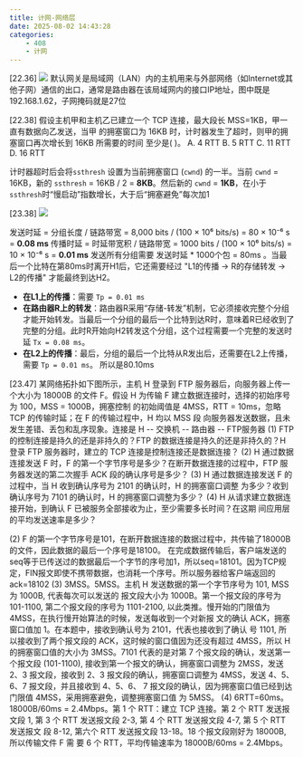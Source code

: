 ```yaml
---
title: 计网-网络层
date: 2025-08-02 14:43:28
categories:
    - 408
    - 计网
---
```


[22.36]
![](https://pub-35b33650d5944267a2f7969ac8f72430.r2.dev/Snipaste_2025-08-05_20-10-58.png)
默认网关是局域网（LAN）内的主机用来与外部网络（如Internet或其他子网）通信的出口，通常是路由器在该局域网内的接口IP地址，图中既是192.168.1.62，子网掩码就是27位

[22.38] 假设主机甲和主机乙已建立一个 TCP 连接，最大段长 MSS=1KB，甲一直有数据向乙发送，当甲 的拥塞窗口为 16KB 时，计时器发生了超时，则甲的拥塞窗口再次增长到 16KB 所需要的时间 至少是( )。
A. 4 RTT
B. 5 RTT
C. 11 RTT
D. 16 RTT

计时器超时后会将`ssthresh` 设置为当前拥塞窗口 (`cwnd`) 的一半。当前 `cwnd` = 16KB，新的 `ssthresh` = 16KB / 2 = **8KB**。然后新的 `cwnd` = **1KB**，在小于`ssthresh`时“慢启动”指数增长，大于后“拥塞避免”每次加1








[23.38]
![](https://pub-35b33650d5944267a2f7969ac8f72430.r2.dev/Snipaste_2025-08-02_14-40-01.png)

发送时延 = 分组长度 / 链路带宽 = 8,000 bits / (100 × 10⁶ bits/s) = 80 × 10⁻⁶ s = **0.08 ms**
传播时延 = 时延带宽积 / 链路带宽 = 1000 bits / (100 × 10⁶ bits/s) = 10 × 10⁻⁶ s = **0.01 ms**
发送所有分组需要 发送时延 * 1000个包 = 80ms 。当最后一个比特在第80ms时离开H1后，它还需要经过 "L1的传播 -> R的存储转发 -> L2的传播" 才能最终到达H2。
* **在L1上的传播**：需要 `Tp = 0.01 ms`
* **在路由器R上的转发**：路由器R采用“存储-转发”机制，它必须接收完整个分组才能开始转发。当最后一个分组的最后一个比特到达R时，意味着R已经收到了完整的分组。此时R开始向H2转发这个分组，这个过程需要一个完整的发送时延 `Tx = 0.08 ms`。
* **在L2上的传播**：最后，分组的最后一个比特从R发出后，还需要在L2上传播，需要 `Tp = 0.01 ms`。
所以是80.10ms

[23.47] 某网络拓扑如下图所示，主机 H 登录到 FTP 服务器后，向服务器上传一个大小为 18000B 的文件 F。假设 H 为传输 F 建立数据连接时，选择的初始序号为 100，MSS = 1000B，拥塞控制 的初始阈值是 4MSS，RTT = 10ms，忽略 TCP 的传输时延；在 F 的传输过程中，H 均以 MSS 段 向服务器发送数据，且未发生差错、丢包和乱序现象。连接是
H -- 交换机 -- 路由器 -- FTP服务器
(1) FTP 的控制连接是持久的还是非持久的？FTP 的数据连接是持久的还是非持久的？H 登录 FTP 服务器时，建立的 TCP 连接是控制连接还是数据连接？
(2) H 通过数据连接发送 F 时，F 的第一个字节序号是多少？在断开数据连接的过程中，FTP 服 务器发送的第二次握手 ACK 段的确认序号是多少？
(3) H 通过数据连接发送 F 的过程中，当 H 收到确认序号为 2101 的确认时，H 的拥塞窗口调整 为多少？收到确认序号为 7101 的确认时，H 的拥塞窗口调整为多少？
(4) H 从请求建立数据连接开始，到确认 F 已被服务全部接收为止，至少需要多长时间？在这期 间应用层的平均发送速率是多少？

(2) F 的第一个字节序号是101，在断开数据连接的数据过程中，共传输了18000B 的文件，因此数据的最后一个序号是18100。 在完成数据传输后，客户端发送的seq等于已传送过的数据最后一个字节的序号加1，所以seq=18101。因为TCP规定，FIN报文即使不携带数据，也消耗一个序号。所以服务器给客户端返回的ack=18102
(3) 3MSS。5MSS。主机 H 发送数据的第一个字节序号为 101, MSS 为 1000B, 代表每次可以发送的 报文段大小为 1000B。第一个报文段的序号为 101-1100, 第二个报文段的序号为 1101-2100, 以此类推。慢开始的门限值为 4MSS，在执行慢开始算法的时候，发送每收到一个对新报 文的确认 ACK，拥塞窗口值加 1。在本题中，接收到确认号为 2101，代表也接收到了确认 号 1101, 所以接收到了两个报文段的 ACK，这时候的窗口值因为还没有超过 4MSS，所以 H 的拥塞窗口值的大小为 3MSS。7101 代表的是对第 7 个报文段的确认，发送第一个报文段 (101-1100), 接收到第一个报文的确认，拥塞窗口调整为 2MSS，发送 2、3 报文段，接收到 2、3 报文段的确认，拥塞窗口调整为 4MSS，发送 4、5、6、7 报文段，并且接收到 4、5、6、 7 报文段的确认，因为拥塞窗口值已经到达门限值 4MSS，采用拥塞避免，调整拥塞窗口值 为 5MSS。
(4) 6RTT=60ms。18000B/60ms = 2.4Mbps。第 1 个 RTT：建立 TCP 连接。第 2 个 RTT 发送报 文段 1, 第 3 个 RTT 发送报文段 2-3, 第 4 个 RTT 发送报文段 4-7, 第 5 个 RTT 发送报文 段 8-12, 第六个 RTT 发送报文段 13-18。18 个报文段刚好为 18000B, 所以传输文件 F 需 要 6 个 RTT，平均传输速率为 18000B/60ms = 2.4Mbps。